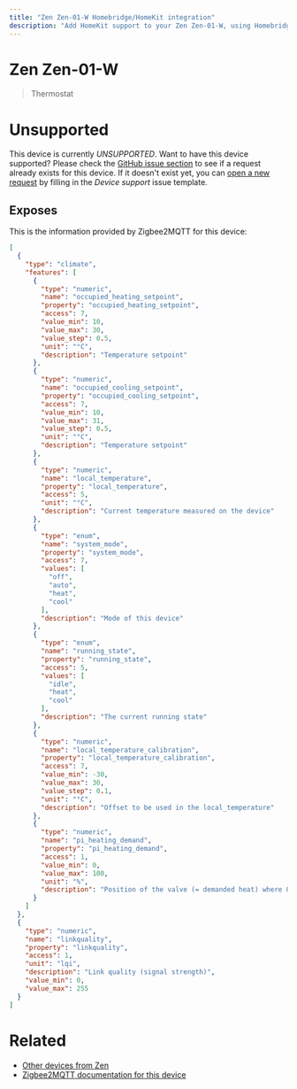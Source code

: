 ```yaml
---
title: "Zen Zen-01-W Homebridge/HomeKit integration"
description: "Add HomeKit support to your Zen Zen-01-W, using Homebridge, Zigbee2MQTT and homebridge-z2m."
---
```

<!---
This file has been GENERATED using src/docgen/docgen.ts
DO NOT EDIT THIS FILE MANUALLY!
-->
# Zen Zen-01-W
> Thermostat


# Unsupported

This device is currently *UNSUPPORTED*.
Want to have this device supported? Please check the [GitHub issue section](https://github.com/itavero/homebridge-z2m/issues?q=Zen-01-W) to see if a request already exists for this device.
If it doesn't exist yet, you can [open a new request](https://github.com/itavero/homebridge-z2m/issues/new?assignees=&labels=enhancement&template=device_support.md&title=%5BDevice%5D+Zen+Zen-01-W) by filling in the _Device support_ issue template.

## Exposes

This is the information provided by Zigbee2MQTT for this device:

```json
[
  {
    "type": "climate",
    "features": [
      {
        "type": "numeric",
        "name": "occupied_heating_setpoint",
        "property": "occupied_heating_setpoint",
        "access": 7,
        "value_min": 10,
        "value_max": 30,
        "value_step": 0.5,
        "unit": "°C",
        "description": "Temperature setpoint"
      },
      {
        "type": "numeric",
        "name": "occupied_cooling_setpoint",
        "property": "occupied_cooling_setpoint",
        "access": 7,
        "value_min": 10,
        "value_max": 31,
        "value_step": 0.5,
        "unit": "°C",
        "description": "Temperature setpoint"
      },
      {
        "type": "numeric",
        "name": "local_temperature",
        "property": "local_temperature",
        "access": 5,
        "unit": "°C",
        "description": "Current temperature measured on the device"
      },
      {
        "type": "enum",
        "name": "system_mode",
        "property": "system_mode",
        "access": 7,
        "values": [
          "off",
          "auto",
          "heat",
          "cool"
        ],
        "description": "Mode of this device"
      },
      {
        "type": "enum",
        "name": "running_state",
        "property": "running_state",
        "access": 5,
        "values": [
          "idle",
          "heat",
          "cool"
        ],
        "description": "The current running state"
      },
      {
        "type": "numeric",
        "name": "local_temperature_calibration",
        "property": "local_temperature_calibration",
        "access": 7,
        "value_min": -30,
        "value_max": 30,
        "value_step": 0.1,
        "unit": "°C",
        "description": "Offset to be used in the local_temperature"
      },
      {
        "type": "numeric",
        "name": "pi_heating_demand",
        "property": "pi_heating_demand",
        "access": 1,
        "value_min": 0,
        "value_max": 100,
        "unit": "%",
        "description": "Position of the valve (= demanded heat) where 0% is fully closed and 100% is fully open"
      }
    ]
  },
  {
    "type": "numeric",
    "name": "linkquality",
    "property": "linkquality",
    "access": 1,
    "unit": "lqi",
    "description": "Link quality (signal strength)",
    "value_min": 0,
    "value_max": 255
  }
]
```

# Related
* [Other devices from Zen](../index.md#zen)
* [Zigbee2MQTT documentation for this device](https://www.zigbee2mqtt.io/devices/Zen-01-W.html)
